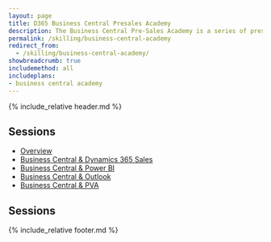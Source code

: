 ```yaml
---
layout: page
title: D365 Business Central Presales Academy
description: The Business Central Pre-Sales Academy is a series of presentations combined with hands-on materials designed to upskill individuals who are responsible for preparing and delivering Business Central software demonstrations. Demos and the accompanying hands-on labs cover topics which integrate Business Central to Microsoft Outlook, Microsoft Excel, Microsoft Word, Mobile experience, Power Platform (PowerApps, Power Automate, Power BI and Power Virtual Agent) and Dynamics 365 Sales. All content contains the latest features based on the most recent (Spring 2022) release.
permalink: /skilling/business-central-academy
redirect_from:
  - /skilling/business-central-academy/
showbreadcrumb: true
includemethod: all
includeplans:
- business central academy
---
```


{% include_relative header.md %}

## Sessions
* [Overview](/PartnerResources/skilling/business-central-academy)
* [Business Central & Dynamics 365 Sales](/PartnerResources/skilling/business-central-academy-d365)
* [Business Central & Power BI](/PartnerResources/skilling/business-central-academy-powerbi)
* [Business Central & Outlook](/PartnerResources/skilling/business-central-academy-outlook)
* [Business Central & PVA](/PartnerResources/skilling/business-central-academy-pva)

## Sessions

{% include_relative footer.md %}
